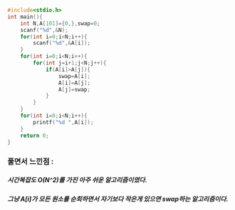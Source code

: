 ```cpp
#include<stdio.h>
int main(){
	int N,A[101]={0,},swap=0;
	scanf("%d",&N);
	for(int i=0;i<N;i++){
		scanf("%d",&A[i]);
	}
	for(int i=0;i<N;i++){
		for(int j=i+1;j<N;j++){
			if(A[i]>A[j]){
				swap=A[i];
				A[i]=A[j];
				A[j]=swap;
			}
		}
	}
	for(int i=0;i<N;i++){
		printf("%d ",A[i]);
	}
	return 0;
}
```

### 풀면서 느낀점 :
##### 시간복잡도 O(N^2)를 가진 아주 쉬운 알고리즘이였다.
##### 그냥 A[i]가 모든 원소를 순회하면서 자기보다 작은게 있으면 swap하는 알고리즘이다.
